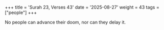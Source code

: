 +++
title = 'Surah 23, Verses 43'
date = '2025-08-27'
weight = 43
tags = ["people"]
+++

No people can advance their doom, nor can they delay it.